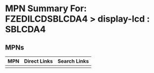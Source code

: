 



# MPN Summary For: FZEDILCDSBLCDA4 > display-lcd : SBLCDA4

## MPNs
  

|MPN|Direct Links|Search Links|
| :--- | :--- | :--- |
||||
